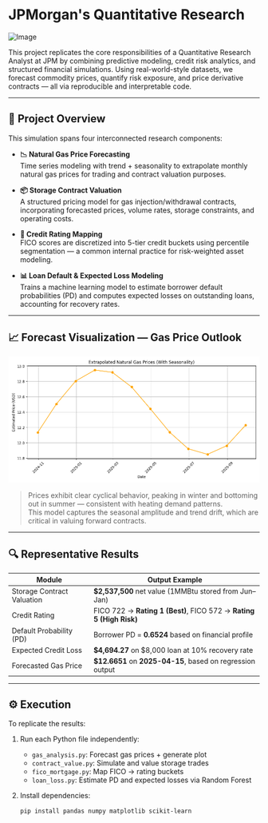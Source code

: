 # JPMorgan's Quantitative Research
![Image](https://github.com/user-attachments/assets/f63af4c7-6cc3-4355-949a-26c13eb8eb62)

This project replicates the core responsibilities of a Quantitative Research Analyst at JPM by combining predictive modeling, credit risk analytics, and structured financial simulations. Using real-world-style datasets, we forecast commodity prices, quantify risk exposure, and price derivative contracts — all via reproducible and interpretable code.

---

## 🧠 Project Overview

This simulation spans four interconnected research components:

- **📉 Natural Gas Price Forecasting**  
  Time series modeling with trend + seasonality to extrapolate monthly natural gas prices for trading and contract valuation purposes.

- **📦 Storage Contract Valuation**  
  A structured pricing model for gas injection/withdrawal contracts, incorporating forecasted prices, volume rates, storage constraints, and operating costs.

- **🏦 Credit Rating Mapping**  
  FICO scores are discretized into 5-tier credit buckets using percentile segmentation — a common internal practice for risk-weighted asset modeling.

- **📊 Loan Default & Expected Loss Modeling**  
  Trains a machine learning model to estimate borrower default probabilities (PD) and computes expected losses on outstanding loans, accounting for recovery rates.

---

## 📈 Forecast Visualization — Gas Price Outlook

![Gas Forecast](gas_price_trends.png)

> Prices exhibit clear cyclical behavior, peaking in winter and bottoming out in summer — consistent with heating demand patterns.  
> This model captures the seasonal amplitude and trend drift, which are critical in valuing forward contracts.

---

## 🔍 Representative Results

| Module                      | Output Example                                               |
|-----------------------------|--------------------------------------------------------------|
| Storage Contract Valuation | **$2,537,500** net value (1MMBtu stored from Jun–Jan)         |
| Credit Rating              | FICO 722 → **Rating 1 (Best)**, FICO 572 → **Rating 5 (High Risk)** |
| Default Probability (PD)   | Borrower PD = **0.6524** based on financial profile           |
| Expected Credit Loss       | **$4,694.27** on $8,000 loan at 10% recovery rate             |
| Forecasted Gas Price       | **$12.6651** on **2025-04-15**, based on regression output    |

---

## ⚙️ Execution

To replicate the results:

1. Run each Python file independently:
   - `gas_analysis.py`: Forecast gas prices + generate plot
   - `contract_value.py`: Simulate and value storage trades
   - `fico_mortgage.py`: Map FICO → rating buckets
   - `loan_loss.py`: Estimate PD and expected losses via Random Forest

2. Install dependencies:
   ```bash
   pip install pandas numpy matplotlib scikit-learn

